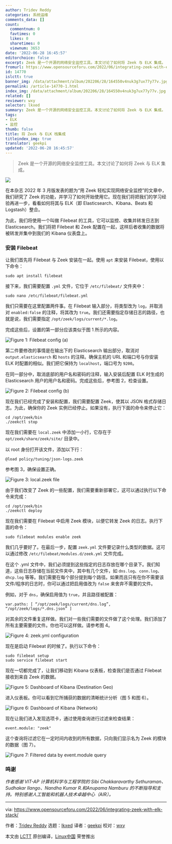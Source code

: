 ```yaml
---
author: Tridev Reddy
categories: 系统运维
comments_data: []
count:
  commentnum: 0
  favtimes: 0
  likes: 0
  sharetimes: 0
  viewnum: 3653
date: '2022-06-28 16:45:57'
editorchoice: false
excerpt: Zeek 是一个开源的网络安全监控工具。本文讨论了如何将 Zeek 与 ELK 集成。
fromurl: https://www.opensourceforu.com/2022/06/integrating-zeek-with-elk-stack/
id: 14770
islctt: true
banner_img: /data/attachment/album/202206/28/164550v4nuk3g7ux77y77v.jpg
permalink: /article-14770-1.html
index_img: /data/attachment/album/202206/28/164550v4nuk3g7ux77y77v.jpg.thumb.jpg
related: []
reviewer: wxy
selector: lkxed
summary: Zeek 是一个开源的网络安全监控工具。本文讨论了如何将 Zeek 与 ELK 集成。
tags:
- ELK
- 监控
thumb: false
title: 将 Zeek 与 ELK 栈集成
titleindex_img: true
translator: geekpi
updated: '2022-06-28 16:45:57'
---
```



> 
> Zeek 是一个开源的网络安全监控工具。本文讨论了如何将 Zeek 与 ELK 集成。
> 
> 
> 


![](/data/attachment/album/202206/28/164550v4nuk3g7ux77y77v.jpg)


在本杂志 2022 年 3 月版发表的题为“用 Zeek 轻松实现网络安全监控”的文章中，我们研究了 Zeek 的功能，并学习了如何开始使用它。现在我们将把我们的学习经验再进一步，看看如何将其与 ELK（即 Elasticsearch、Kibana、Beats 和 Logstash）整合。


为此，我们将使用一个叫做 Filebeat 的工具，它可以监控、收集并转发日志到 Elasticsearch。我们将把 Filebeat 和 Zeek 配置在一起，这样后者收集的数据将被转发并集中到我们的 Kibana 仪表盘上。


### 安装 Filebeat


让我们首先将 Filebeat 与 Zeek 安装在一起。使用 `apt` 来安装 Filebeat，使用以下命令：



```
sudo apt install filebeat

```

接下来，我们需要配置 `.yml` 文件，它位于 `/etc/filebeat/` 文件夹中：



```
sudo nano /etc/filebeat/filebeat.yml

```

我们只需要在这里配置两件事。在 Filebeat 输入部分，将类型改为 `log`，并取消对 `enabled:false` 的注释，将其改为 `true`。我们还需要指定存储日志的路径，也就是说，我们需要指定 `/opt/zeek/logs/current/*.log`。


完成这些后，设置的第一部分应该类似于图 1 所示的内容。


![Figure 1: Filebeat config (a)](/data/attachment/album/202206/28/164559gyxssyfvpjrj1f1k.jpg)


第二件要修改的事情是在输出下的 Elasticsearch 输出部分，取消对 `output.elasticsearch` 和 `hosts` 的注释。确保主机的 URL 和端口号与你安装 ELK 时配置的相似。我们把它保持为 `localhost`，端口号为 `9200`。


在同一部分中，取消底部的用户名和密码的注释，输入安装后配置 ELK 时生成的 Elasticsearch 用户的用户名和密码。完成这些后，参考图 2，检查设置。


![Figure 2: Filebeat config (b)](/data/attachment/album/202206/28/164559wmvvezzvyz8v8bhd.jpg)


现在我们已经完成了安装和配置，我们需要配置 Zeek，使其以 JSON 格式存储日志。为此，确保你的 Zeek 实例已经停止。如果没有，执行下面的命令来停止它：



```
cd /opt/zeek/bin
./zeekctl stop

```

现在我们需要在 `local.zeek` 中添加一小行，它存在于 `opt/zeek/share/zeek/site/` 目录中。


以 root 身份打开该文件，添加以下行：



```
@load policy/tuning/json-logs.zeek

```

参考图 3，确保设置正确。


![Figure 3: local.zeek file](/data/attachment/album/202206/28/164559kowywewbe79w4fhb.jpg)


由于我们改变了 Zeek 的一些配置，我们需要重新部署它，这可以通过执行以下命令来完成：



```
cd /opt/zeek/bin
./zeekctl deploy

```

现在我们需要在 Filebeat 中启用 Zeek 模块，以便它转发 Zeek 的日志。执行下面的命令：



```
sudo filebeat modules enable zeek

```

我们几乎要好了。在最后一步，配置 `zeek.yml` 文件要记录什么类型的数据。这可以通过修改 `/etc/filebeat/modules.d/zeek.yml` 文件完成。


在这个 .yml 文件中，我们必须提到这些指定的日志存放在哪个目录下。我们知道，这些日志存储在当前文件夹中，其中有几个文件，如 `dns.log`、`conn.log`、`dhcp.log` 等等。我们需要在每个部分提到每个路径。如果而且只有在你不需要该文件/程序的日志时，你可以通过把启用值改为 `false` 来舍弃不需要的文件。


例如，对于 `dns`，确保启用值为 `true`，并且路径被配置：



```
var.paths: [ “/opt/zeek/logs/current/dns.log”, “/opt/zeek/logs/*.dns.json” ]

```

对其余的文件重复这样做。我们对一些我们需要的文件做了这个处理。我们添加了所有主要需要的文件。你也可以这样做。请参考图 4。


![Figure 4: zeek.yml configuration](/data/attachment/album/202206/28/164559tzsssbeyb4b5yi55.jpg)


现在是启动 Filebeat 的时候了。执行以下命令：



```
sudo filebeat setup
sudo service filebeat start

```

现在一切都完成了，让我们移动到 Kibana 仪表板，检查我们是否通过 Filebeat 接收到来自 Zeek 的数据。


![Figure 5: Dashboard of Kibana (Destination Geo)](/data/attachment/album/202206/28/164600fj5zaw3nah3d1nza.jpg)


进入仪表板。你可以看到它所捕获的数据的清晰统计分析（图 5 和图 6）。


![Figure 6: Dashboard of Kibana (Network)](/data/attachment/album/202206/28/164601rsrhrtp2uutths3h.jpg)


现在让我们进入发现选项卡，通过使用查询进行过滤来检查结果：



```
event.module: "zeek"

```

这个查询将过滤它在一定时间内收到的所有数据，只向我们显示名为 Zeek 的模块的数据（图 7）。


![Figure 7: Filtered data by event.module query](/data/attachment/album/202206/28/164602ie6kj6eenb2r03r1.jpg)


### 鸣谢


*作者感谢 VIT-AP 计算机科学与工程学院的 Sibi Chakkaravarthy Sethuraman、Sudhakar Ilango、Nandha Kumar R.和Anupama Namburu 的不断指导和支持。特别感谢人工智能和机器人技术卓越中心（AIR）。*




---


via: <https://www.opensourceforu.com/2022/06/integrating-zeek-with-elk-stack/>


作者：[Tridev Reddy](https://www.opensourceforu.com/author/tridev-reddy/) 选题：[lkxed](https://github.com/lkxed) 译者：[geekpi](https://github.com/geekpi) 校对：[wxy](https://github.com/wxy)


本文由 [LCTT](https://github.com/LCTT/TranslateProject) 原创编译，[Linux中国](https://linux.cn/) 荣誉推出